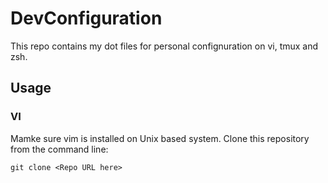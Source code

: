 # DevConfiguration
This repo contains my dot files for personal confignuration on vi, tmux and zsh. 

## Usage
 ### VI

 Mamke sure vim is installed on Unix based system. Clone this repository from the command line:

 `git clone <Repo URL here>`
